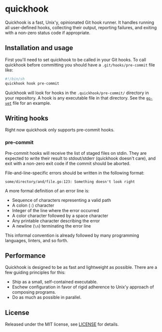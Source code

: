 # quickhook

Quickhook is a fast, Unix'y, opinionated Git hook runner. It handles running all user-defined hooks, collecting their output, reporting failures, and exiting with a non-zero status code if appropriate.

## Installation and usage

First you'll need to set quickhook to be called in your Git hooks. To call quickhook before committing you should have a `.git/hooks/pre-commit` file like:

```sh
#!/bin/sh
quickhook hook pre-commit
```

Quickhook will look for hooks in the `.quickhook/pre-commit/` directory in your repository. A hook is any executable file in that directory. See the [`go-vet`](.quickhook/pre-commit/go-vet) file for an example.

## Writing hooks

Right now quickhook only supports pre-commit hooks.

### pre-commit

Pre-commit hooks will receive the list of staged files on stdin. They are expected to write their result to stdout/stderr (quickhook doesn't care), and exit with a non-zero exit code if the commit should be aborted.

File-and-line-specific errors should be written in the following format:

```
some/directory/and/file.go:123: Something doesn't look right
```

A more formal definition of an error line is:

- Sequence of characters representing a valid path
- A colon (`:`) character
- Integer of the line where the error occurred
- A color character followed by a space character
- Any printable character describing the error
- A newline (`\n`) terminating the error line

This informal convention is already followed by many programming languages, linters, and so forth.

## Performance

Quickhook is designed to be as fast and lightweight as possible. There are a few guiding principles for this:

- Ship as a small, self-contained executable.
- Eschew configuration in favor of rigid adherence to Unix'y approach of composing programs.
- Do as much as possible in parallel.

## License

Released under the MIT license, see [LICENSE](LICENSE) for details.
